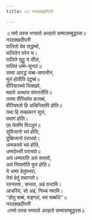 ```yaml
---
title: ०० नरदक्खदीपनी

---
```

॥ नमो तस्स भगवतो अरहतो सम्मासम्बुद्धस्स॥  
नरदक्खदीपनी  
पालितो येव सद्धम्मो,  
पालितेन वरेन च।  
पालिते सुट्ठु यं सीलं,  
पालितं धम्म-सुन्दरं॥  
सम्मा आरद्धं सब्ब-सम्पत्तीनं,  
मूलं होतीति दट्ठब्बं॥  
वीरियारब्भो भिक्खवे,  
महतो अत्थाय संवत्ततीति॥  
तस्मा वीरियमेव कत्तब्बं,  
वीरियवतो हि अचिन्तितंपि होति॥  
यथा हि तच्छकानं सुत्तं,  
पमाणं होति।  
एव मेतम्पि विञ्ञूनं॥  
सुविजानो भवं होति,  
दुब्बिजानो पराभवो।  
धम्मकामो भवं होति,  
धम्मदेस्सी पराभवो॥  
अयं धम्मताति अयं सभावो,  
अयं नियामोति वुत्तं होति॥  
ये धम्मा हेतुपभवा,  
तेसं हेतुं तथागतो॥  
रतनत्तयं , सन्ततं, अहं वन्दामि।  
आचरियं, सो अहं, निच्चं नमामि।  
‘‘होतु सब्बं, मङ्गलं, ममं सब्बधि’’॥  
नरदक्खदीपनी  
॥नमो तस्स भगवतो अरहतो सम्मासम्बुद्धस्स॥  